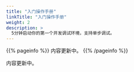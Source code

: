 ```yaml
---
title: "入门操作手册"
linkTitle: "入门操作手册"
weight: 2
description: >
  5分钟启动你的第一个开发调试环境，支持单步调试。
---
```


{{% pageinfo %}}
内容更新中。
{{% /pageinfo %}}

内容更新中。